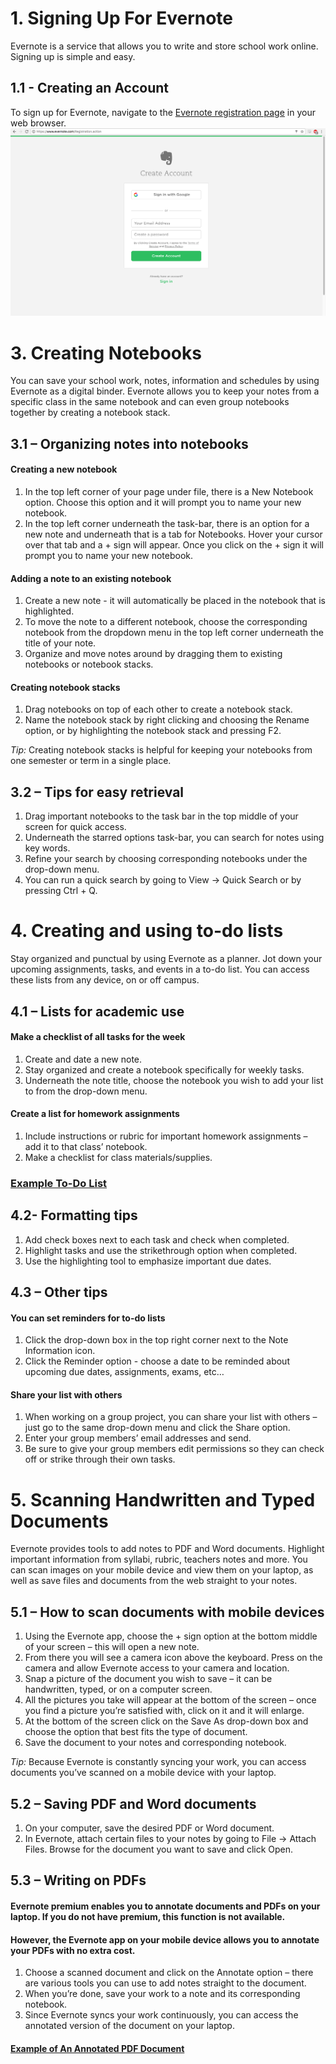 # 1. Signing Up For Evernote
Evernote is a service that allows you to write and store school work online.  Signing up is simple and easy.
## 1.1 - Creating an Account 
To sign up for Evernote, navigate to the [Evernote registration page](https://www.evernote.com/Registration.action) in your web browser.
![Here is what the login screen looks like](Evernotelogin.png)



# 3. Creating Notebooks
You can save your school work, notes, information and schedules by using Evernote as a digital binder. Evernote allows you to keep your notes from a specific class in the same notebook and can even group notebooks together by creating a notebook stack.
## 3.1 – Organizing notes into notebooks
#### Creating a new notebook
1. In the top left corner of your page under file, there is a New Notebook option. Choose this option and it will prompt you to name your new notebook.
2. In the top left corner underneath the task-bar, there is an option for a new note and underneath that is a tab for Notebooks. Hover your cursor over that tab and a + sign will appear. Once you click on the + sign it will prompt you to name your new notebook.
#### Adding a note to an existing notebook
1. Create a new note - it will automatically be placed in the notebook that is highlighted.
2. To move the note to a different notebook, choose the corresponding notebook from the dropdown menu in the top left corner underneath the title of your note.
3. Organize and move notes around by dragging them to existing notebooks or notebook stacks.
#### Creating notebook stacks
1. Drag notebooks on top of each other to create a notebook stack.
2. Name the notebook stack by right clicking and choosing the Rename option, or by highlighting the notebook stack and pressing F2.

*Tip:* Creating notebook stacks is helpful for keeping your notebooks from one semester or term in a single place.
## 3.2 – Tips for easy retrieval
1. Drag important notebooks to the task bar in the top middle of your screen for quick access.
2. Underneath the starred options task-bar, you can search for notes using key words.
3. Refine your search by choosing corresponding notebooks under the drop-down menu.
4. You can run a quick search by going to View -> Quick Search or by pressing Ctrl + Q.
# 4. Creating and using to-do lists
Stay organized and punctual by using Evernote as a planner. Jot down your upcoming assignments, tasks, and events in a to-do list. You can access these lists from any device, on or off campus.
## 4.1 – Lists for academic use
#### Make a checklist of all tasks for the week
1. Create and date a new note.
2. Stay organized and create a notebook specifically for weekly tasks.
3. Underneath the note title, choose the notebook you wish to add your list to from the drop-down menu.  
#### Create a list for homework assignments
1. Include instructions or rubric for important homework assignments – add it to that class’ notebook.
2. Make a checklist for class materials/supplies.

### [Example To-Do List](https://www.evernote.com/shard/s308/sh/1fb000de-0f8c-42b5-afd6-487841c3c4db/d010fe428334c514)
## 4.2- Formatting tips
1. Add check boxes next to each task and check when completed.
2. Highlight tasks and use the strikethrough option when completed.
3. Use the highlighting tool to emphasize important due dates.
## 4.3 – Other tips
#### You can set reminders for to-do lists
1. Click the drop-down box in the top right corner next to the Note Information icon.
2. Click the Reminder option - choose a date to be reminded about upcoming due dates, assignments, exams, etc…
#### Share your list with others
1. When working on a group project, you can share your list with others – just go to the same drop-down menu and click the Share option.
2. Enter your group members’ email addresses and send.
3. Be sure to give your group members edit permissions so they can check off or strike through their own tasks.
# 5. Scanning Handwritten and Typed Documents
Evernote provides tools to add notes to PDF and Word documents. Highlight important information from syllabi, rubric, teachers notes and more. You can scan images on your mobile device and view them on your laptop, as well as save files and documents from the web straight to your notes. 
## 5.1 – How to scan documents with mobile devices
1. Using the Evernote app, choose the + sign option at the bottom middle of your screen – this will open a new note.
2. From there you will see a camera icon above the keyboard. Press on the camera and allow Evernote access to your camera and location.
3. Snap a picture of the document you wish to save – it can be handwritten, typed, or on a computer screen.
4. All the pictures you take will appear at the bottom of the screen – once you find a picture you’re satisfied with, click on it and it will enlarge.
5. At the bottom of the screen click on the Save As drop-down box and choose the option that best fits the type of document.
6. Save the document to your notes and corresponding notebook.

*Tip:* Because Evernote is constantly syncing your work, you can access documents you’ve scanned on a mobile device with your laptop.
## 5.2 – Saving PDF and Word documents
1. On your computer, save the desired PDF or Word document.
2. In Evernote, attach certain files to your notes by going to File -> Attach Files. Browse for the document you want to save and click Open.
## 5.3 – Writing on PDFs
#### Evernote premium enables you to annotate documents and PDFs on your laptop. If you do not have premium, this function is not available.
#### However, the Evernote app on your mobile device allows you to annotate your PDFs with no extra cost.
1. Choose a scanned document and click on the Annotate option – there are various tools you can use to add notes straight to the document.
2. When you’re done, save your work to a note and its corresponding notebook.
3. Since Evernote syncs your work continuously, you can access the annotated version of the document on your laptop.

#### [Example of An Annotated PDF Document](https://www.evernote.com/shard/s308/sh/e1c0194e-6d75-4d2d-a2a9-6dd424612fa6/8bca2752519209a3)
